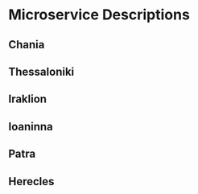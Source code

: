 # Microservice Descriptions 
## Chania
## Thessaloniki
## Iraklion
## Ioaninna
## Patra
## Herecles
